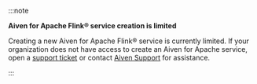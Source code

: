 :::note

**Aiven for Apache Flink® service creation is limited**

Creating a new Aiven for Apache Flink® service is currently limited.
If your organization does not have access to create an Aiven for Apache service, open a
[support ticket](/docs/platform/howto/support#create-a-support-ticket) or
contact [Aiven Support](mailto:support@aiven.io) for assistance.

:::
